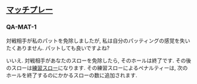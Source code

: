## [マッチプレー](appendix-a)

### QA-MAT-1
対戦相手が私のパットを免除しましたが,
私は自分のパッティングの感覚を失いたくありません.
パットしても良いですよね?

いいえ.
対戦相手があなたのスローを免除したら,
そのホールは終了です.
その後のスローは[練習スロー](80903)になります.
その練習スローによるペナルティーは,
次のホールを終了するのにかかるスローの数に追加されます.

